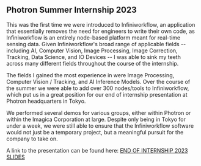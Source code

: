 ## Photron Summer Internship 2023

This was the first time we were introduced to Infiniworkflow, an application that essentially removes the need for engineers to write their own code, as Infiniworkflow is an entirely node-based platform meant for real-time sensing data. Given Infiniworkflow's broad range of applicable fields -- including AI, Computer Vision, Image Processing, Image Correction, Tracking, Data Science, and IO Devices -- I was able to sink my teeth across many different fields throughout the course of the internship.

The fields I gained the most experience in were Image Processing, Computer Vision / Tracking, and AI Inference Models. Over the course of the summer we were able to add over 300 nodes/tools to Infiniworkflow, which put us in a great position for our end of internship presentation at Photron headquarters in Tokyo.

We performed several demos for various groups, either within Photron or within the Imagica Corporation at large. Despite only being in Tokyo for under a week, we were still able to ensure that the Infiniworkflow software would not just be a temporary project, but a meaningful pursuit for the company to take on.

A link to the presentation can be found here: [END OF INTERNSHIP 2023 SLIDES]([https://link-url-here.org](https://docs.google.com/presentation/d/1OeZcUghS5LKceckrVtN9a-JD9utPmjCJqm52lsWYXSU/edit?usp=sharing))



